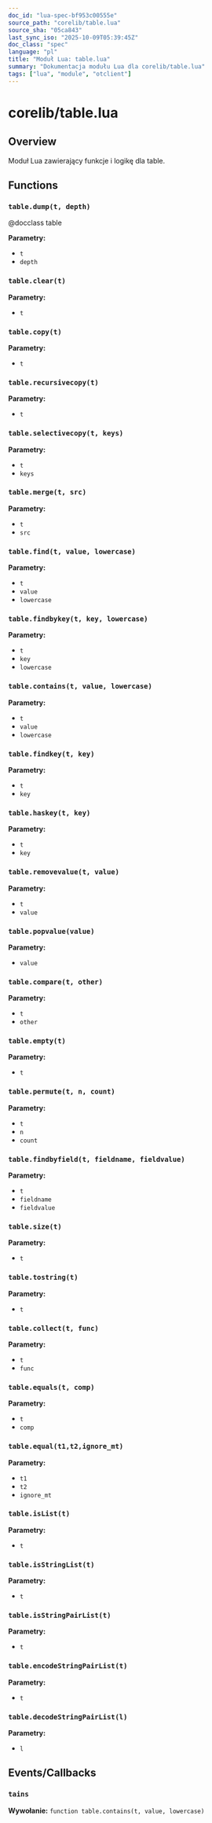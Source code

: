 ```yaml
---
doc_id: "lua-spec-bf953c00555e"
source_path: "corelib/table.lua"
source_sha: "05ca843"
last_sync_iso: "2025-10-09T05:39:45Z"
doc_class: "spec"
language: "pl"
title: "Moduł Lua: table.lua"
summary: "Dokumentacja modułu Lua dla corelib/table.lua"
tags: ["lua", "module", "otclient"]
---
```


# corelib/table.lua

## Overview

Moduł Lua zawierający funkcje i logikę dla table.

## Functions

### `table.dump(t, depth)`

@docclass table

**Parametry:**

- `t`
- `depth`

### `table.clear(t)`

**Parametry:**

- `t`

### `table.copy(t)`

**Parametry:**

- `t`

### `table.recursivecopy(t)`

**Parametry:**

- `t`

### `table.selectivecopy(t, keys)`

**Parametry:**

- `t`
- `keys`

### `table.merge(t, src)`

**Parametry:**

- `t`
- `src`

### `table.find(t, value, lowercase)`

**Parametry:**

- `t`
- `value`
- `lowercase`

### `table.findbykey(t, key, lowercase)`

**Parametry:**

- `t`
- `key`
- `lowercase`

### `table.contains(t, value, lowercase)`

**Parametry:**

- `t`
- `value`
- `lowercase`

### `table.findkey(t, key)`

**Parametry:**

- `t`
- `key`

### `table.haskey(t, key)`

**Parametry:**

- `t`
- `key`

### `table.removevalue(t, value)`

**Parametry:**

- `t`
- `value`

### `table.popvalue(value)`

**Parametry:**

- `value`

### `table.compare(t, other)`

**Parametry:**

- `t`
- `other`

### `table.empty(t)`

**Parametry:**

- `t`

### `table.permute(t, n, count)`

**Parametry:**

- `t`
- `n`
- `count`

### `table.findbyfield(t, fieldname, fieldvalue)`

**Parametry:**

- `t`
- `fieldname`
- `fieldvalue`

### `table.size(t)`

**Parametry:**

- `t`

### `table.tostring(t)`

**Parametry:**

- `t`

### `table.collect(t, func)`

**Parametry:**

- `t`
- `func`

### `table.equals(t, comp)`

**Parametry:**

- `t`
- `comp`

### `table.equal(t1,t2,ignore_mt)`

**Parametry:**

- `t1`
- `t2`
- `ignore_mt`

### `table.isList(t)`

**Parametry:**

- `t`

### `table.isStringList(t)`

**Parametry:**

- `t`

### `table.isStringPairList(t)`

**Parametry:**

- `t`

### `table.encodeStringPairList(t)`

**Parametry:**

- `t`

### `table.decodeStringPairList(l)`

**Parametry:**

- `l`

## Events/Callbacks

### `tains`

**Wywołanie:** `function table.contains(t, value, lowercase)`
